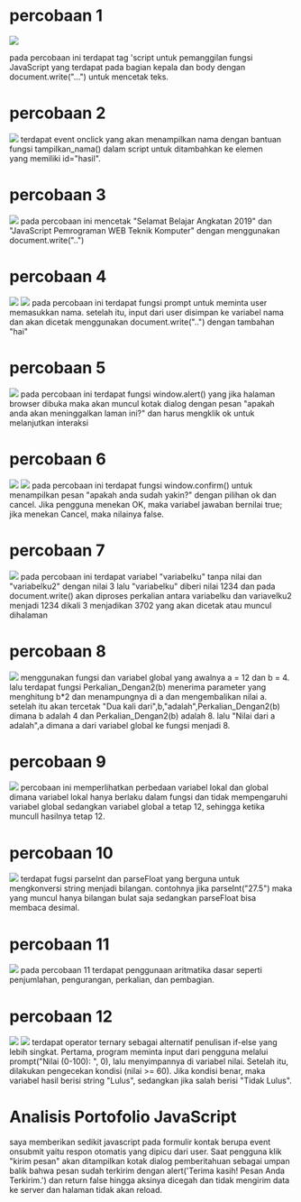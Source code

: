 # percobaan 1
<img src = "image\p1.png">

pada percobaan ini terdapat tag 'script untuk pemanggilan fungsi JavaScript yang terdapat pada bagian kepala dan body dengan document.write("...") untuk mencetak teks.

# percobaan 2
<img src = "image\p2.png">
terdapat event onclick yang akan menampilkan nama dengan bantuan fungsi tampilkan_nama() dalam script untuk ditambahkan ke elemen <div> yang memiliki id="hasil".

# percobaan 3
<img src="image/p3.png">
pada percobaan ini mencetak "Selamat Belajar Angkatan 2019" dan "JavaScript Pemrograman WEB Teknik Komputer" dengan menggunakan document.write("..") 

# percobaan 4
<img src="image/p4(1).png">
<img src="image/p4(2).png">
pada percobaan ini terdapat fungsi prompt untuk meminta user memasukkan nama. setelah itu, input dari user disimpan ke variabel nama dan akan dicetak menggunakan document.write("..") dengan tambahan "hai"

# percobaan 5
<img src="image/p5.png">
pada percobaan ini terdapat fungsi window.alert() yang jika halaman browser dibuka maka akan muncul kotak dialog dengan pesan "apakah anda akan meninggalkan laman ini?" dan harus mengklik ok untuk melanjutkan interaksi

# percobaan 6
<img src="image/p6(1).png">
<img src="image/p6(2).png">
pada percobaan ini terdapat fungsi window.confirm() untuk menampilkan pesan "apakah anda sudah yakin?" dengan pilihan ok dan cancel. Jika pengguna menekan OK, maka variabel jawaban bernilai true; jika menekan Cancel, maka nilainya false.

# percobaan 7
<img src="image/p7.png">
pada percobaan ini terdapat variabel "variabelku" tanpa nilai dan "variabelku2" dengan nilai 3 lalu "variabelku" diberi nilai 1234 dan pada document.write() akan diproses perkalian antara variabelku dan variavelku2 menjadi 1234 dikali 3 menjadikan 3702 yang akan dicetak atau muncul dihalaman

# percobaan 8
<img src="image/p8.png">
menggunakan fungsi dan variabel global yang awalnya a = 12 dan b = 4. lalu terdapat fungsi Perkalian_Dengan2(b) menerima parameter yang menghitung b*2 dan menampungnya di a dan mengembalikan nilai a. setelah itu akan tercetak "Dua kali dari",b,"adalah",Perkalian_Dengan2(b) dimana b adalah 4 dan Perkalian_Dengan2(b) adalah 8. lalu "Nilai dari a adalah",a dimana a dari variabel global ke fungsi menjadi 8.

# percobaan 9
<img src="image/p9.png">
percobaan ini memperlihatkan perbedaan variabel lokal dan global dimana variabel lokal hanya berlaku dalam fungsi dan tidak mempengaruhi variabel global sedangkan variabel global a tetap 12, sehingga ketika muncull hasilnya tetap 12.

# percobaan 10
<img src="image/p10.png">
terdapat fugsi parseInt dan parseFloat yang berguna untuk mengkonversi string menjadi bilangan. contohnya jika parseInt("27.5") maka yang muncul hanya bilangan bulat saja sedangkan parseFloat bisa membaca desimal.

# percobaan 11
<img src="image/p11.png">
pada percobaan 11 terdapat penggunaan aritmatika dasar seperti penjumlahan, pengurangan, perkalian, dan pembagian.

# percobaan 12
<img src="image/p12(1).png">
<img src="image/p12(2).png">
terdapat operator ternary sebagai alternatif penulisan if-else yang lebih singkat. Pertama, program meminta input dari pengguna melalui prompt("Nilai (0-100): ", 0), lalu menyimpannya di variabel nilai. Setelah itu, dilakukan pengecekan kondisi (nilai >= 60). Jika kondisi benar, maka variabel hasil berisi string "Lulus", sedangkan jika salah berisi "Tidak Lulus".

# Analisis Portofolio JavaScript
saya memberikan sedikit javascript pada formulir kontak berupa event onsubmit yaitu respon otomatis yang dipicu dari user. Saat pengguna klik "kirim pesan" akan ditampilkan kotak dialog pemberitahuan sebagai umpan balik bahwa pesan sudah terkirim dengan alert('Terima kasih! Pesan Anda Terkirim.') dan return false hingga aksinya dicegah dan tidak mengirim data ke server dan halaman tidak akan reload.